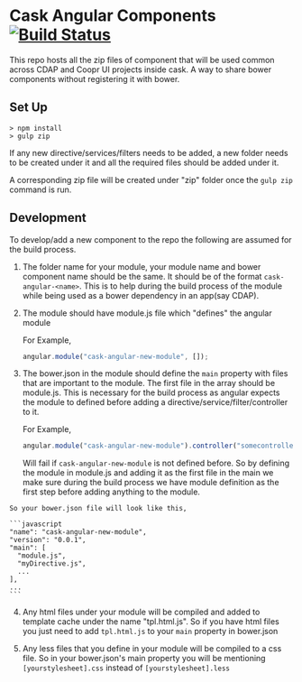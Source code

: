 # Cask Angular Components [![Build Status](https://travis-ci.org/caskdata/ng-capsules.svg)](https://travis-ci.org/caskdata/ng-capsules)

  This repo hosts all the zip files of component that will be used common
  across CDAP and Coopr UI projects inside cask. A way to share bower components
  without registering it with bower.

## Set Up

    > npm install
    > gulp zip

  If any new directive/services/filters needs to be added, a new folder needs to
  be created under it and all the required files should be added under it.

  A corresponding zip file will be created under "zip" folder once
  the ```gulp zip``` command is run.

## Development

  To develop/add a new component to the repo the following are assumed for the build
  process.

  1. The folder name for your module, your module name and bower component name should
     be the same. It should be of the format ```cask-angular-<name>```. This is to help
     during the build process of the module while being used as a bower dependency in an app(say CDAP).

  2. The module should have module.js file which "defines" the angular module

     For Example,
     ```javascript
     angular.module("cask-angular-new-module", []);
     ```

  3. The bower.json in the module should define the ```main``` property with files that are
     important to the module. The first file in the array should be module.js.
     This is necessary for the build process as angular expects the module to defined
     before adding a directive/service/filter/controller to it.

     For Example,
     ```javascript
     angular.module("cask-angular-new-module").controller("somecontroller", function() {...})
     ```
     Will fail if ```cask-angular-new-module``` is not defined before. So by defining the module in module.js
     and adding it as the first file in the main we make sure during the build
     process we have module definition as the first step before adding anything
     to the module.

    So your bower.json file will look like this,

    ```javascript
    "name": "cask-angular-new-module",
    "version": "0.0.1",
    "main": [
      "module.js",
      "myDirective.js",
      ...
    ],
    ...
    ```

  4. Any html files under your module will be compiled and added to template cache
     under the name "tpl.html.js". So if you have html files you just need to add
     ```tpl.html.js``` to your ```main``` property in bower.json

  5. Any less files that you define in your module will be compiled to a css file.
     So in your bower.json's main property you will be mentioning ```[yourstylesheet].css```
     instead of ```[yourstylesheet].less```
